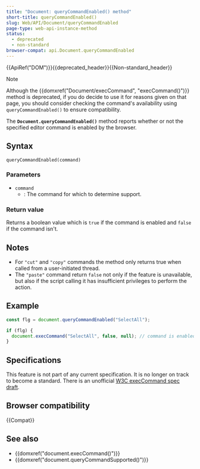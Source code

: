```yaml
---
title: "Document: queryCommandEnabled() method"
short-title: queryCommandEnabled()
slug: Web/API/Document/queryCommandEnabled
page-type: web-api-instance-method
status:
  - deprecated
  - non-standard
browser-compat: api.Document.queryCommandEnabled
---
```


{{ApiRef("DOM")}}{{deprecated_header}}{{Non-standard_header}}

> [!NOTE]
> Although the {{domxref("Document/execCommand", "execCommand()")}} method is deprecated, if you do decide to use it for reasons given on that page, you should consider checking the command's availability using `queryCommandEnabled()` to ensure compatibility.

The **`Document.queryCommandEnabled()`** method reports whether
or not the specified editor command is enabled by the browser.

## Syntax

```js-nolint
queryCommandEnabled(command)
```

### Parameters

- `command`
  - : The command for which to determine support.

### Return value

Returns a boolean value which is `true` if the command is enabled
and `false` if the command isn't.

## Notes

- For `"cut"` and `"copy"` commands the method only returns true
  when called from a user-initiated thread.
- The `"paste"` command return `false` not only if the feature
  is unavailable, but also if the script calling it has insufficient privileges to
  perform the action.

## Example

```js
const flg = document.queryCommandEnabled("SelectAll");

if (flg) {
  document.execCommand("SelectAll", false, null); // command is enabled, run it
}
```

## Specifications

This feature is not part of any current specification. It is no longer on track to become a standard. There is an unofficial [W3C execCommand spec draft](https://w3c.github.io/editing/docs/execCommand/).

## Browser compatibility

{{Compat}}

## See also

- {{domxref("document.execCommand()")}}
- {{domxref("document.queryCommandSupported()")}}
